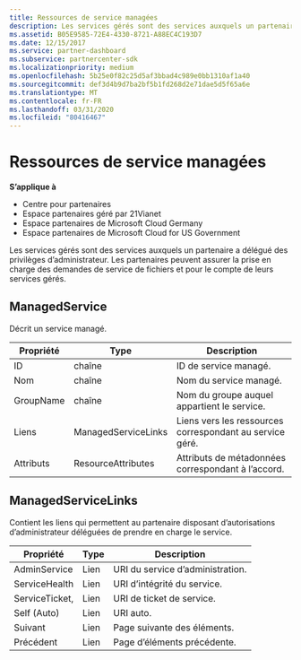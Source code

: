 ```yaml
---
title: Ressources de service managées
description: Les services gérés sont des services auxquels un partenaire a délégué des privilèges d’administrateur. Les partenaires peuvent assurer la prise en charge des demandes de service de fichiers et pour le compte de leurs services gérés.
ms.assetid: B05E9585-72E4-4330-8721-A88EC4C193D7
ms.date: 12/15/2017
ms.service: partner-dashboard
ms.subservice: partnercenter-sdk
ms.localizationpriority: medium
ms.openlocfilehash: 5b25e0f82c25d5af3bbad4c989e0bb1310af1a40
ms.sourcegitcommit: def3d4b9d7ba2bf5b1fd268d2e71dae5d5f65a6e
ms.translationtype: MT
ms.contentlocale: fr-FR
ms.lasthandoff: 03/31/2020
ms.locfileid: "80416467"
---
```

# <a name="managed-service-resources"></a>Ressources de service managées


**S’applique à**

- Centre pour partenaires
- Espace partenaires géré par 21Vianet
- Espace partenaires de Microsoft Cloud Germany
- Espace partenaires de Microsoft Cloud for US Government

Les services gérés sont des services auxquels un partenaire a délégué des privilèges d’administrateur. Les partenaires peuvent assurer la prise en charge des demandes de service de fichiers et pour le compte de leurs services gérés.

## <a name="span-idmanagedservicespan-idmanagedservicespan-idmanagedservicemanagedservice"></a><span id="ManagedService"/><span id="managedservice"/><span id="MANAGEDSERVICE"/>ManagedService


Décrit un service managé.

| Propriété   | Type                | Description                                              |
|------------|---------------------|----------------------------------------------------------|
| ID         | chaîne              | ID de service managé.                                  |
| Nom       | chaîne              | Nom du service managé.                         |
| GroupName  | chaîne              | Nom du groupe auquel appartient le service.      |
| Liens      | ManagedServiceLinks | Liens vers les ressources correspondant au service géré. |
| Attributs | ResourceAttributes  | Attributs de métadonnées correspondant à l’accord.  |

 

## <a name="span-idmanagedservicelinksspan-idmanagedservicelinksspan-idmanagedservicelinksmanagedservicelinks"></a><span id="ManagedServiceLinks"/><span id="managedservicelinks"/><span id="MANAGEDSERVICELINKS"/>ManagedServiceLinks


Contient les liens qui permettent au partenaire disposant d’autorisations d’administrateur déléguées de prendre en charge le service.

| Propriété      | Type | Description                 |
|---------------|------|-----------------------------|
| AdminService  | Lien | URI du service d’administration.      |
| ServiceHealth | Lien | URI d’intégrité du service.     |
| ServiceTicket, | Lien | URI de ticket de service.     |
| Self (Auto)          | Lien | URI auto.               |
| Suivant          | Lien | Page suivante des éléments.     |
| Précédent      | Lien | Page d’éléments précédente. |

 

 

 




